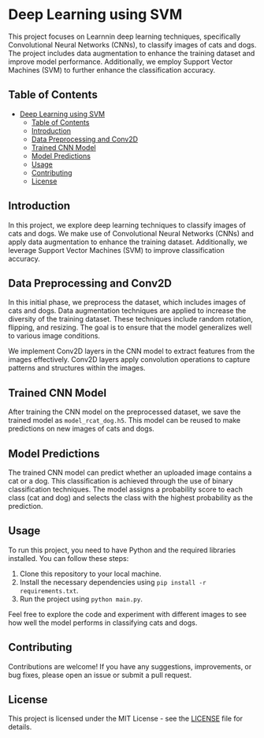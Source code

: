 # Deep Learning using SVM

This project focuses on Learnnin deep learning techniques, specifically Convolutional Neural Networks (CNNs), to classify images of cats and dogs. The project includes data augmentation to enhance the training dataset and improve model performance. Additionally, we employ Support Vector Machines (SVM) to further enhance the classification accuracy.

## Table of Contents

- [Deep Learning using SVM](#deep-learning-using-svm)
  - [Table of Contents](#table-of-contents)
  - [Introduction](#introduction)
  - [Data Preprocessing and Conv2D](#data-preprocessing-and-conv2d)
  - [Trained CNN Model](#trained-cnn-model)
  - [Model Predictions](#model-predictions)
  - [Usage](#usage)
  - [Contributing](#contributing)
  - [License](#license)

## Introduction

In this project, we explore deep learning techniques to classify images of cats and dogs. We make use of Convolutional Neural Networks (CNNs) and apply data augmentation to enhance the training dataset. Additionally, we leverage Support Vector Machines (SVM) to improve classification accuracy.

## Data Preprocessing and Conv2D

In this initial phase, we preprocess the dataset, which includes images of cats and dogs. Data augmentation techniques are applied to increase the diversity of the training dataset. These techniques include random rotation, flipping, and resizing. The goal is to ensure that the model generalizes well to various image conditions.

We implement Conv2D layers in the CNN model to extract features from the images effectively. Conv2D layers apply convolution operations to capture patterns and structures within the images.

## Trained CNN Model

After training the CNN model on the preprocessed dataset, we save the trained model as `model_rcat_dog.h5`. This model can be reused to make predictions on new images of cats and dogs.

## Model Predictions

The trained CNN model can predict whether an uploaded image contains a cat or a dog. This classification is achieved through the use of binary classification techniques. The model assigns a probability score to each class (cat and dog) and selects the class with the highest probability as the prediction.

## Usage

To run this project, you need to have Python and the required libraries installed. You can follow these steps:

1. Clone this repository to your local machine.
2. Install the necessary dependencies using `pip install -r requirements.txt`.
3. Run the project using `python main.py`.

Feel free to explore the code and experiment with different images to see how well the model performs in classifying cats and dogs.

## Contributing

Contributions are welcome! If you have any suggestions, improvements, or bug fixes, please open an issue or submit a pull request.

## License

This project is licensed under the MIT License - see the [LICENSE](LICENSE) file for details.
